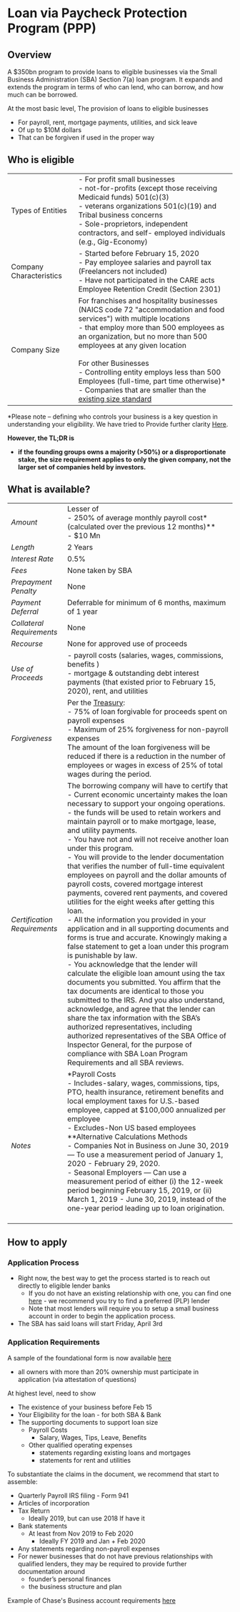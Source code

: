 
# Loan via Paycheck Protection Program (PPP)

## Overview

A $350bn program to provide loans to eligible businesses via the Small Business Administration (SBA) Section 7(a) loan program. It expands and extends the program in terms of who can lend, who can borrow, and how much can be borrowed.

At the most basic level, The provision of loans to eligible businesses

- For payroll, rent, mortgage payments, utilities, and sick leave
- Of up to $10M dollars
- That can be forgiven if used in the proper way

## Who is eligible

|  |   |
| --- | --- |
| Types of Entities | - For profit small businesses <br/> -   not-for-profits (except those receiving Medicaid funds) 501(c)(3) <br/> - veterans organizations 501(c)(19)  and Tribal business concerns <br/> -   Sole-proprietors, independent contractors, and self- employed individuals (e.g., Gig-Economy) |
| Company Characteristics | - Started before February 15, 2020 <br/> - Pay employee salaries and payroll tax (Freelancers not included) <br/> - Have not participated in the CARE acts Employee Retention Credit (Section 2301) |
| Company Size | For franchises and hospitality businesses (NAICS code 72 "accommodation and food services") with multiple locations <br/> - that employ more than 500 employees as an organization, but no more than 500 employees at any given location <br/> <br/> For other Businesses <br/> - Controlling entity employs less than 500 Employees (full-time, part time otherwise)* <br/>- Companies that are smaller than the [existing size standard](https://www.sba.gov/document/support--table-size-standards) |   |

*Please note – defining who controls your business is a key question in understanding your eligibility. We have tried to Provide further clarity [Here](A2-Affiliation_Control.md).

__However, the TL;DR is__

- __if the founding groups owns a majority (>50%) or a disproportionate stake, the size requirement applies to only the given company, not the larger set of companies held by investors.__

## What is available?

|  |   |
| --- | --- |
| _Amount_ | Lesser of <br/> - 250% of average monthly payroll cost* (calculated over the previous 12 months)** <br/> - $10 Mn |
| _Length_ | 2 Years |
| _Interest Rate_ | 0.5% |
| _Fees_ | None taken by SBA |
| _Prepayment Penalty_ | None |
| _Payment Deferral_ | Deferrable for minimum of 6 months, maximum of 1 year |
| _Collateral Requirements_ | None |
| _Recourse_ | None for approved use of proceeds |
| _Use of Proceeds_ | - payroll costs (salaries, wages, commissions, benefits ) <br/> -  mortgage & outstanding debt interest payments (that existed prior to February 15, 2020), rent, and utilities |
| _Forgiveness_ | Per the [Treasury](https://home.treasury.gov/system/files/136/PPP%20Borrower%20Information%20Fact%20Sheet.pdf): <br/> - 75% of loan forgivable for proceeds spent on payroll expenses <br/> - Maximum of 25% forgiveness for non-payroll expenses <br/>  The amount of the loan forgiveness will be reduced if there is a reduction in the number of employees or wages in excess of 25% of total wages during the period. |
| _Certification Requirements_ | The borrowing company will have to certify that  <br/> - Current economic uncertainty makes the loan necessary to support your ongoing operations. <br/>  - the funds will be used to retain workers and maintain payroll or to make mortgage, lease, and utility payments. <br/> - You have not and will not receive another loan under this program. <br/> - You will provide to the lender documentation that verifies the number of full-time equivalent employees on payroll and the dollar amounts of payroll costs, covered mortgage interest payments, covered rent payments, and covered utilities for the eight weeks after getting this loan. <br/> - All the information you provided in your application and in all supporting documents and forms is true and accurate. Knowingly making a false statement to get a loan under this program is punishable by law.  <br/> -  You acknowledge that the lender will calculate the eligible loan amount using the tax documents you submitted. You affirm that the tax documents are identical to those you submitted to the IRS. And you also understand, acknowledge, and agree that the lender can share the tax information with the SBA’s authorized representatives, including authorized representatives of the SBA Office of Inspector General, for the purpose of compliance with SBA Loan Program Requirements and all SBA reviews. |
| _Notes_ | \*Payroll Costs <br/> -   Includes-salary, wages, commissions, tips, PTO, health insurance, retirement benefits and local employment taxes for U.S.-based employee, capped at $100,000 annualized per employee <br/> - Excludes-Non US based employees <br/> \**Alternative Calculations Methods <br/> -   Companies Not in Business on June 30, 2019 — To use a measurement period of January 1, 2020 - February 29, 2020. <br/> - Seasonal Employers —   Can use a measurement period of either (i) the 12-week period beginning February 15, 2019, or (ii) March 1, 2019 - June 30, 2019, instead of the one-year period leading up to loan origination. <br/>  <br/>  |

## How to apply

### Application Process

- Right now, the best way to get the process started is to reach out directly to eligible lender banks
  - If you do not have an existing relationship with one, you can find one  [here](https://www.sba.gov/funding-programs/loans/paycheck-protection-program) - we recommend you try to find a preferred (PLP) lender
  - Note that most lenders will require you to setup a small business account in order to begin the application process.
- The SBA has said loans will start Friday, April 3rd

### Application Requirements

 A sample of the foundational form is now available [here](https://home.treasury.gov/system/files/136/Paycheck-Protection-Program-Application-3-30-2020-v3.pdf)

- all owners with more than 20% ownership must participate in application (via attestation of questions)

At highest level, need to show

- The existence of your business before Feb 15
- Your Eligibility for the loan - for both SBA & Bank
- The supporting documents to support loan size
  - Payroll Costs
    - Salary, Wages, Tips, Leave, Benefits
  - Other qualified operating expenses
    - statements regarding existing loans and mortgages
    - statements for rent and utilities

To substantiate the claims in the document, we recommend that start to assemble:

- Quarterly Payroll IRS filing - Form 941
- Articles of incorporation
- Tax Return
  - Ideally 2019, but can use 2018 If have it
- Bank statements
  - At least from Nov 2019 to Feb 2020
    - Ideally FY 2019 and Jan + Feb 2020
- Any statements regarding non-payroll expenses
- For newer businesses that do not have previous relationships with qualified lenders, they may be required to provide further documentation around
  - founder’s personal finances
  - the business structure and plan

Example of Chase's Business account requirements [here](https://www.chase.com/content/dam/chasecom/en/business-banking/documents/corporation-checklist.pdf)